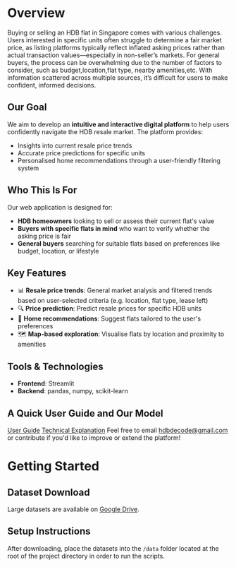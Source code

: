 # Overview 
Buying or selling an HDB flat in Singapore comes with various challenges. 
Users interested in specific units often struggle to determine a fair market price, as listing platforms typically reflect inflated asking prices rather than actual transaction values—especially in non-seller’s markets. For general buyers, the process can be overwhelming due to the number of factors to consider, such as budget,location,flat type, nearby amenities,etc.
With information scattered across multiple sources, it’s difficult for users to make confident, informed decisions.


## Our Goal

We aim to develop an **intuitive and interactive digital platform** to help users confidently navigate the HDB resale market. The platform provides:
- Insights into current resale price trends
- Accurate price predictions for specific units
- Personalised home recommendations through a user-friendly filtering system

## Who This Is For

Our web application is designed for:
- **HDB homeowners** looking to sell or assess their current flat's value  
- **Buyers with specific flats in mind** who want to verify whether the asking price is fair  
- **General buyers** searching for suitable flats based on preferences like budget, location, or lifestyle

## Key Features

- 📊 **Resale price trends**: General market analysis and filtered trends based on user-selected criteria (e.g. location, flat type, lease left)  
- 🔍 **Price prediction**: Predict resale prices for specific HDB units  
- 🏡 **Home recommendations**: Suggest flats tailored to the user's preferences  
- 🗺️ **Map-based exploration**: Visualise flats by location and proximity to amenities

## Tools & Technologies

- **Frontend**: Streamlit  
- **Backend**: pandas, numpy, scikit-learn  

## A Quick User Guide and Our Model
[User Guide](https://i.ytimg.com/an_webp/wcmuvZuAzoc/mqdefault_6s.webp?du=3000&sqp=COjRiMAG&rs=AOn4CLAeeyvEU0O1VG4pNQR-quh6LdMMfg)
[Technical Explanation](https://www.youtube.com/watch?v=pBSm2NfJKlg)
Feel free to email hdbdecode@gmail.com or contribute if you'd like to improve or extend the platform!

# Getting Started
##  Dataset Download
Large datasets are available on [Google Drive](https://drive.google.com/drive/folders/1da-2bW0eXB41yyAi8cQMKaaZb4EyZ61h?usp=sharing).

##  Setup Instructions
After downloading, place the datasets into the `/data` folder located at the root of the project directory in order to run the scripts.





